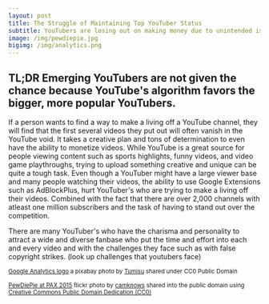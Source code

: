 ```yaml
---
layout: post
title: The Struggle of Maintaining Top YouTuber Status
subtitle: YouTubers are losing out on making money due to unintended issues.
image: /img/pewdiepie.jpg
bigimg: /img/analytics.png
---
```

## TL;DR Emerging YouTubers are not given the chance because YouTube's algorithm favors the bigger, more popular YouTubers.

If a person wants to find a way to make a living off a YouTube channel, they will find that the first several videos they put out will often vanish in the YouTube void. It takes a creative plan and tons of determination to even have the ability to monetize videos. While YouTube is a great source for people viewing content such as sports highlights, funny videos, and video game playthroughs, trying to upload something creative and unique can be quite a tough task. Even though a YouTuber might have a large viewer base and many people watching their videos, the ability to use Google Extensions such as AdBlockPlus, hurt YouTuber's who are trying to make a living off their videos. Combined with the fact that there are over 2,000 channels with atleast one million subscribers and the task of having to stand out over the competition.

There are many YouTuber's who have the charisma and personality to attract a wide and diverse fanbase who put the time and effort into each and every video and with the challenges they face such as with false copyright strikes. (look up challenges that youtubers face)




<small> <a title="Google Analytics logo" href="https://pixabay.com/p-1925495/?no_redirect">Google Analytics logo</a> a pixabay photo by <a href="https://pixabay.com/en/users/Tumisu-148124/">Tumisu</a> shared under CC0 Public Domain </small>

<small> <a title="PewDiePie at PAX 2015" href="https://flickr.com/photos/camknows/20445592444">PewDiePie at PAX 2015</a> flickr photo by <a href="https://flickr.com/people/camknows">camknows</a> shared into the public domain using <a href="https://creativecommons.org/publicdomain/zero/1.0/">Creative Commons Public Domain Dedication (CC0)</a> </small>
